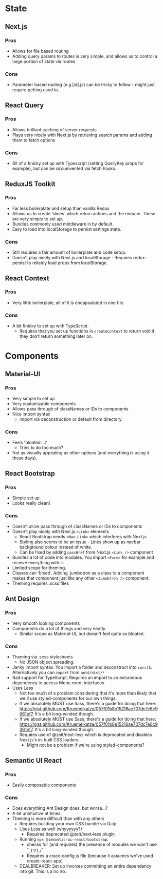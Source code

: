 # State

## Next.js

### Pros
* Allows for file based routing
* Adding query params to routes is very simple, and allows us to control a large portion of state via routes

### Cons
* Parameter based routing (e.g [id].js) can be tricky to follow - might just require getting used to.

## React Query

### Pros
* Allows brilliant caching of server requests
* Plays very nicely with Next.js by retrieving search params and adding them to fetch options

### Cons
* Bit of a finicky set up with Typescript (setting QueryKey props for example), but can be circumvented via fetch hooks.

## ReduxJS Toolkit

### Pros
* Far less boilerplate and setup than vanilla Redux
* Allows us to create ‘slices’ which return actions and the reducer. These are very simple to set up.
* Bundles commonly used middleware in by default.
* Easy to load into localStorage to persist settings state.

### Cons
* Still requires a fair amount of boilerplate and code setup.
* Doesn’t play nicely with Next.js and localStorage - Requires redux-persist to reliably load props from localStorage.

## React Context

### Pros
* Very little boilerplate, all of it is encapsulated in one file.

### Cons
* A bit finicky to set up with TypeScript. 
  * Requires that you set up functions in `createContext` to return void if they don’t return something later on.

# Components

## Material-UI

### Pros
* Very simple to set up
* Very customizable components
* Allows pass through of classNames or IDs to components
* Nice import syntax
  * Import via deconstruction or default from directory.

### Cons
* Feels 'bloated'...?
  * Tries to do too much?
* Not as visually appealing as other options (and everything is using it these days).

## React Bootstrap
### Pros
* Simple set up.
* Looks really clean!

### Cons
* Doesn’t allow pass through of classNames or IDs to components
* Doesn’t play nicely with Next.js `<Link>` elements
  * React Bootstrap needs `<Nav.Link>` which interferes with Next.js
  * Styling also seems to be an issue - Links show up as navbar background colour instead of white.
  * Can be fixed by adding `passHref` from Next.js `<Link />` component
* Bundles a lot of code into modules. You import `<Form>` for example and receive everything with it.
* Limited scope for theming.
* Classes can ‘bleed’. Adding .jumbotron as a class to a component makes that component just like any other `<Jumobtron />` component.
* Theming requires .scss files

## Ant Design
### Pros
* Very smooth looking components
* Components do a lot of things and very neatly.
  * Similar scope as Material-UI, but doesn't feel quite so bloated.
### Cons
* Theming via .scss stylesheets
  * No JSON object spreading.
* Janky import syntax. You import a folder and deconstruct into `const`s. Alternatively you can `import` from `antd/dist/*`
* Bad support for TypeScript. Requires an import to an extraneous dependency to access Menu event interfaces.
* Uses Less
  * Not too much of a problem considering that it's more than likely that we'll use styled-components for our own things.
  * If we absolutely MUST use Sass, there's a guide for doing that here: https://gist.github.com/Kruemelkatze/057f01b8e15216ae707dc7e6c9061ef7. It's a bit long-winded though.
  * If we absolutely MUST use Sass, there's a guide for doing that here: https://gist.github.com/Kruemelkatze/057f01b8e15216ae707dc7e6c9061ef7. It's a bit long-winded though.
  * Requires use of @zeit/next-less which is deprecated and disables Next.js's in-built CSS loaders.
    * Might not be a problem if we're using styled-components?

## Semantic UI React

### Pros
* Easily composable components
### Cons
* Does everything Ant Design does, but worse...?
* A bit unintuitive at times.
* Theming is more difficult than with any others
  * Requires building your own CSS bundle via Gulp
  * Uses Less as well (whyyyyyy?)
    * Requires deprecated @zeit/next-less plugin
  * Running `npx @semantic-ui-react/bootstrap`:
    * checks for (and requires) the presence of modules we won't use ¯\_(ツ)_/¯
    * Requires a craco.config.js file (because it assumes we've used create-react-app)
  * DEALBREAKER: Set up involves committing an entire dependency into git. This is a no no.
